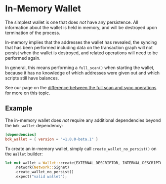 # In-Memory Wallet

The simplest wallet is one that does _not_ have any persistence. All information about the wallet is held in memory, and will be destroyed upon termination of the process.

In-memory implies that the addresses the wallet has revealed, the syncing that has been performed including data on the transaction graph will not persist when the wallet is destroyed, and related operations will need to be performed again.

In general, this means performing a `full_scan()` when starting the wallet, because it has no knowledge of which addresses were given out and which scripts still have balances.

See our page on the [difference between the full scan and sync operations](../syncing/full-scan-vs-sync.md) for more on this topic.

## Example

The in-memory wallet does _not_ require any additional dependencies beyond the `bdk_wallet` dependency:

```toml
[dependencies]
bdk_wallet = { version = "=1.0.0-beta.1" }
```

To create an in-memory wallet, simply call `create_wallet_no_persist()` on the `Wallet` builder:

```rust
let mut wallet = Wallet::create(EXTERNAL_DESCRIPTOR, INTERNAL_DESCRIPTOR)
    .network(Network::Signet)
    .create_wallet_no_persist()
    .expect("valid wallet");
```

<br>
